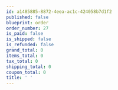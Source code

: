 ```yaml
---
id: a1485885-8872-4eea-ac1c-424058b7d1f2
published: false
blueprint: order
order_number: 27
is_paid: false
is_shipped: false
is_refunded: false
grand_total: 0
items_total: 0
tax_total: 0
shipping_total: 0
coupon_total: 0
title: ' '
---
```

